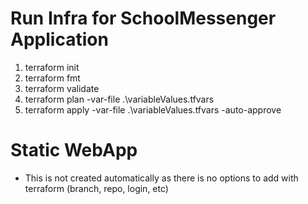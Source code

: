 # Run Infra for SchoolMessenger Application
1. terraform init
2. terraform fmt
3. terraform validate
4. terraform plan -var-file .\variableValues.tfvars
5. terraform apply -var-file .\variableValues.tfvars  -auto-approve

# Static WebApp
- This is not created automatically as there is no options to add with terraform (branch, repo, login, etc)